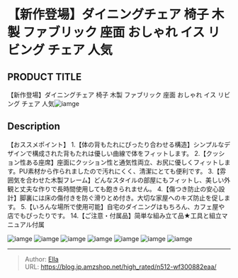 # 【新作登場】ダイニングチェア 椅子 木製 ファブリック 座面 おしゃれ イス リビング チェア 人気


## PRODUCT TITLE 

【新作登場】ダイニングチェア 椅子 木製 ファブリック 座面 おしゃれ イス リビング チェア 人気![iamge](https://b2bfiles1.gigab2b.cn/image/wkseller/301/20230808_72596745f106c3d65689d74d745291cc.jpg)

## Description

【おススメポイント】
1.【体の背もたれにぴったり合わせる構造】シンプルなデザインで構成された背もたれは優しい曲線で体をフィットします。
2.【クッション性ある座席】座面にクッション性と通気性両立、お尻に優しくフィットします。PU素材から作られましたので汚れにくく、清潔にとても便利です。
3.【雰囲気を合わせた木製フレーム】どんなスタイルの部屋にもフィットし、美しい外観と丈夫な作りで長時間使用しても飽きられません。
4.【傷つき防止の安心設計】脚裏には床の傷付きを防ぐ滑りとめ付き。大切な家屋へのキズ防止を促します。
5.【いろんな場所で使用可能】自宅のダイニングはもちろん、カフェ屋や店でもぴったりです。
14.【ご注意・付属品】简単な組み立て品★工具と組立マニュアル付属



![iamge](https://b2bfiles1.gigab2b.cn/image/wkseller/301/20230808_6430fcd82efe5a99d7d0cdd705fcbaed.jpg)
![iamge](https://b2bfiles1.gigab2b.cn/image/wkseller/301/20230808_d89a82fe2b911d9ef070938cd68d2286.jpg)
![iamge](https://b2bfiles1.gigab2b.cn/image/wkseller/301/20230808_714561797d90967824b003c55da64d06.jpg)
![iamge](https://b2bfiles1.gigab2b.cn/image/wkseller/301/20230808_cb8cca28588fdddec2e105181eb17126.jpg)
![iamge](https://b2bfiles1.gigab2b.cn/image/wkseller/301/20230808_574af57d8df83b394d399c8e62c88d94.jpg)
![iamge](https://b2bfiles1.gigab2b.cn/image/wkseller/301/20230808_01c704944abcb7da5975f9ef19974c08.jpg)
![iamge](https://b2bfiles1.gigab2b.cn/image/wkseller/301/20230808_8601b41f4aded52dcaea46530591fe47.jpg)


---

> Author: [Ella](https://blog.jp.amzshop.net/)  
> URL: https://blog.jp.amzshop.net/high_rated/n512-wf300882eaa/  

